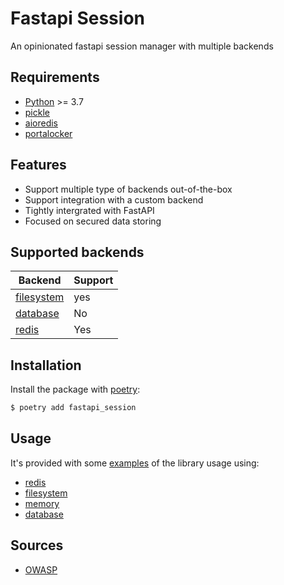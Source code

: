 # Fastapi Session

An opinionated fastapi session manager with multiple backends

## Requirements

* [Python](https://docs.python.org/3.7/tutorial/) >= 3.7
* [pickle](https://docs.python.org/3.7/library/pickle.html)
* [aioredis](https://github.com/aio-libs/aioredis)
* [portalocker](https://github.com/WoLpH/portalocker)

## Features

* Support multiple type of backends out-of-the-box
* Support integration with a custom backend
* Tightly intergrated with FastAPI
* Focused on secured data storing

## Supported backends

| Backend                                          | Support |
| ------------------------------------------------ | ------- |
| [filesystem](https://github.com/Tinche/aiofiles) | yes     |
| [database](#database)                            | No      |
| [redis](https://github.com/aio-libs/aioredis)    | Yes     |

## Installation

Install the package with [poetry](https://python-poetry.org/):
```sh
$ poetry add fastapi_session
```

## Usage

It's provided with some [examples](./examples) of the library usage using:

* [redis](./examples/redis)
* [filesystem](./examples/filesystem)
* [memory](#memory)
* [database](#database)

## Sources

* [OWASP](https://cheatsheetseries.owasp.org/cheatsheets/Session_Management_Cheat_Sheet.html)
